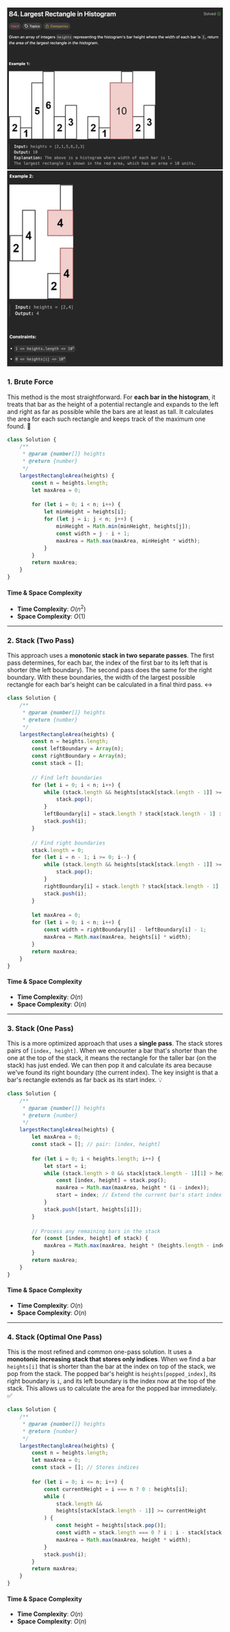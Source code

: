 ![Largest Rectangle in Histogram](/asset/images/largestRectangleinHistogram1.png)
![Largest Rectangle in Histogram](/asset/images/largestRectangleinHistogram2.png)


### 1\. Brute Force

This method is the most straightforward. For **each bar in the histogram**, it treats that bar as the height of a potential rectangle and expands to the left and right as far as possible while the bars are at least as tall. It calculates the area for each such rectangle and keeps track of the maximum one found. 🐢

```javascript
class Solution {
    /**
     * @param {number[]} heights
     * @return {number}
     */
    largestRectangleArea(heights) {
        const n = heights.length;
        let maxArea = 0;

        for (let i = 0; i < n; i++) {
            let minHeight = heights[i];
            for (let j = i; j < n; j++) {
                minHeight = Math.min(minHeight, heights[j]);
                const width = j - i + 1;
                maxArea = Math.max(maxArea, minHeight * width);
            }
        }
        return maxArea;
    }
}
```

#### **Time & Space Complexity**

  * **Time Complexity**: $O(n^2)$
  * **Space Complexity**: $O(1)$

-----

### 2\. Stack (Two Pass)

This approach uses a **monotonic stack in two separate passes**. The first pass determines, for each bar, the index of the first bar to its left that is shorter (the left boundary). The second pass does the same for the right boundary. With these boundaries, the width of the largest possible rectangle for each bar's height can be calculated in a final third pass. ↔️

```javascript
class Solution {
    /**
     * @param {number[]} heights
     * @return {number}
     */
    largestRectangleArea(heights) {
        const n = heights.length;
        const leftBoundary = Array(n);
        const rightBoundary = Array(n);
        const stack = [];

        // Find left boundaries
        for (let i = 0; i < n; i++) {
            while (stack.length && heights[stack[stack.length - 1]] >= heights[i]) {
                stack.pop();
            }
            leftBoundary[i] = stack.length ? stack[stack.length - 1] : -1;
            stack.push(i);
        }

        // Find right boundaries
        stack.length = 0;
        for (let i = n - 1; i >= 0; i--) {
            while (stack.length && heights[stack[stack.length - 1]] >= heights[i]) {
                stack.pop();
            }
            rightBoundary[i] = stack.length ? stack[stack.length - 1] : n;
            stack.push(i);
        }

        let maxArea = 0;
        for (let i = 0; i < n; i++) {
            const width = rightBoundary[i] - leftBoundary[i] - 1;
            maxArea = Math.max(maxArea, heights[i] * width);
        }
        return maxArea;
    }
}
```

#### **Time & Space Complexity**

  * **Time Complexity**: $O(n)$
  * **Space Complexity**: $O(n)$

-----

### 3\. Stack (One Pass)

This is a more optimized approach that uses a **single pass**. The stack stores pairs of `[index, height]`. When we encounter a bar that's shorter than the one at the top of the stack, it means the rectangle for the taller bar (on the stack) has just ended. We can then pop it and calculate its area because we've found its right boundary (the current index). The key insight is that a bar's rectangle extends as far back as its start index. 💡

```javascript
class Solution {
    /**
     * @param {number[]} heights
     * @return {number}
     */
    largestRectangleArea(heights) {
        let maxArea = 0;
        const stack = []; // pair: [index, height]

        for (let i = 0; i < heights.length; i++) {
            let start = i;
            while (stack.length > 0 && stack[stack.length - 1][1] > heights[i]) {
                const [index, height] = stack.pop();
                maxArea = Math.max(maxArea, height * (i - index));
                start = index; // Extend the current bar's start index backward
            }
            stack.push([start, heights[i]]);
        }

        // Process any remaining bars in the stack
        for (const [index, height] of stack) {
            maxArea = Math.max(maxArea, height * (heights.length - index));
        }
        return maxArea;
    }
}
```

#### **Time & Space Complexity**

  * **Time Complexity**: $O(n)$
  * **Space Complexity**: $O(n)$

-----

### 4\. Stack (Optimal One Pass)

This is the most refined and common one-pass solution. It uses a **monotonic increasing stack that stores only indices**. When we find a bar `heights[i]` that is shorter than the bar at the index on top of the stack, we pop from the stack. The popped bar's height is `heights[popped_index]`, its right boundary is `i`, and its left boundary is the index now at the top of the stack. This allows us to calculate the area for the popped bar immediately. ✅

```javascript
class Solution {
    /**
     * @param {number[]} heights
     * @return {number}
     */
    largestRectangleArea(heights) {
        const n = heights.length;
        let maxArea = 0;
        const stack = []; // Stores indices

        for (let i = 0; i <= n; i++) {
            const currentHeight = i === n ? 0 : heights[i];
            while (
                stack.length &&
                heights[stack[stack.length - 1]] >= currentHeight
            ) {
                const height = heights[stack.pop()];
                const width = stack.length === 0 ? i : i - stack[stack.length - 1] - 1;
                maxArea = Math.max(maxArea, height * width);
            }
            stack.push(i);
        }
        return maxArea;
    }
}
```

#### **Time & Space Complexity**

  * **Time Complexity**: $O(n)$
  * **Space Complexity**: $O(n)$